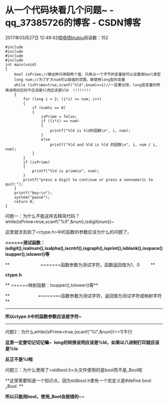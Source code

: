 # 从一个代码块看几个问题~ - qq_37385726的博客 - CSDN博客





2017年03月27日 12:49:42[啧啧啧biubiu](https://me.csdn.net/qq_37385726)阅读数：152










```
#include
#include
#include
#include
int main(void)
{
	bool isPrime;//像这种只用取两个值，只用占一个字节的变量就可以设置成bool类型
	long num;//为了扩大num可以取值的范围，故使用long型的变量
	while (isPrime=true,scanf("%ld",&num)==1)//一定要记得，long型变量的转换说明对应的不应该是%l而应该是%ld  !!!!!!!!
	{
		for (long i = 2; (i*i) <= num; i++)
		{
			if (num%i == 0)
			{
				isPrime = false;
				if ((i*i) == num)
				{
					printf("%ld is %ld的因数\n", i, num);
				}
				else
					printf("%ld and %ld is %ld 的因数\n", i, num / i, num);
			}
		}
		if (isPrime)
		{
			printf("%ld is prime\n", num);
		}
		printf("press a digit to continue or press a nonnumeric to quit:");
	}
	printf("bey~\n");
	system("pause");
	return 0;
}
```




问题一：为什么不能这样去精简代码？while(isPrime=true,scanf("%lf",&num),isdigit(num))~

这里就涉及到了<ctype.h>中的函数的参数应该为什么的问题了。




**======测试函数：isdigit(),isalnum(),isalpha(),iscntrl(),isgraph(),isprint(),isblank(),isspace()isupper(),islower()等**

**                         =======函数参数为测试字符，函数返回值为1、0         **



**ctype.h**




** ======映射函数：toupper(),tolower()等**

**                       ========函数参数为测试字符，返回值为测试字符或映射字符**





**************************************************************************************************

**所以ctype.h中的函数参数应该是字符~**

**************************************************************************************************




问题2：为什么while(isPrime=true,(scanf("%l",&num))==1)不行



**这里一定要切记切记嘛~  long的转换说明应该是%ld，如果以八进制打印就应该是%lo**

**反正不是%l啦**





问题三：为什么使用了<stdbool.h>头文件使用的是bool而不是_Bool呢



**这里需要知道一个知识点，因为stdbool.h里有一个宏定义是#define bool _Bool  **

**所以只能用bool，使用_Bool会报错的~~**























